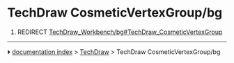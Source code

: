 # TechDraw CosmeticVertexGroup/bg
1.  REDIRECT [TechDraw_Workbench/bg#TechDraw_CosmeticVertexGroup](TechDraw_Workbench/bg#TechDraw_CosmeticVertexGroup.md)



---
⏵ [documentation index](../README.md) > [TechDraw](TechDraw_Workbench.md) > TechDraw CosmeticVertexGroup/bg

